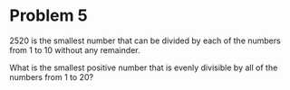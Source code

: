 # Problem 5
2520 is the smallest number that can be divided by each of the numbers
from 1 to 10 without any remainder.


What is the smallest positive number that is evenly divisible by all
of the numbers from 1 to 20?